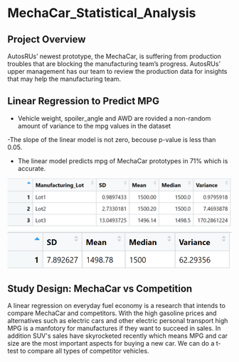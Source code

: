 # MechaCar_Statistical_Analysis

## Project Overview
AutosRUs’ newest prototype, the MechaCar, is suffering from production troubles that are blocking the manufacturing team’s progress. AutosRUs’ upper management has our team to review the production data for insights that may help the manufacturing team.

## Linear Regression to Predict MPG

- Vehicle weight, spoiler_angle and AWD are  rovided a non-random amount of variance to the mpg values in the dataset

-The slope of the linear model is not zero, becouse p-value is less than 0.05.

- The linear model predicts mpg of MechaCar prototypes in 71% which is accurate.


![](Resources/Summary1.PNG)
![](Resources/Summary2.PNG)

## Study Design: MechaCar vs Competition
A linear regression on everyday fuel economy is a research that intends to compare MechaCar and competitors. With the high gasoline prices and alternatives such as electric cars and other electric personal transport high MPG is a manfotory for manufactures if they want to succeed in sales. In addition SUV's sales have skyrocketed recently which means MPG and car size are the most important aspects for buying a new car. We can do a t-test to compare all types of competitor vehicles.
